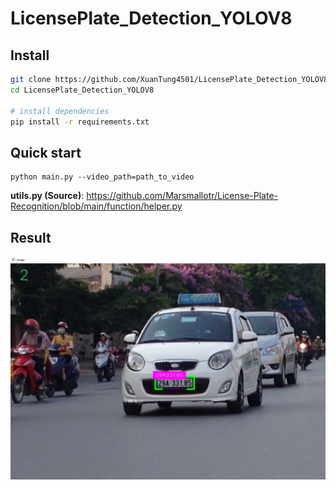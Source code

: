 # LicensePlate_Detection_YOLOV8
## Install
```bash
git clone https://github.com/XuanTung4501/LicensePlate_Detection_YOLOV8.git
cd LicensePlate_Detection_YOLOV8

# install dependencies
pip install -r requirements.txt
```

## Quick start
```
python main.py --video_path=path_to_video
```
**utils.py (Source)**: https://github.com/Marsmallotr/License-Plate-Recognition/blob/main/function/helper.py

## Result
![Demo](./result/lincense_plate.png)

